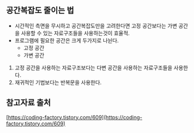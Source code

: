 ![]()

## 공간복잡도 줄이는 법
- 시간적인 측면을 무시하고 공간복잡도만을 고려한다면 고정 공간보다는 가변 공간을 사용할 수 있는 자료구조들을 사용하는것이 효율적.
- 프로그램에 필요한 공간은 크게 두가지로 나뉜다.
    - 고정 공간
    - 가변 공간
1. 고정 공간을 사용하는 자료구조보다는 다변 공간을 사용하는 자료구조들을 사용한다.
2. 재귀적인 기법보다는 반복문을 사용한다.


## 참고자료 출처
[https://coding-factory.tistory.com/609](https://coding-factory.tistory.com/609)